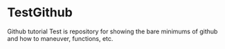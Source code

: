 # TestGithub
Github tutorial
Test is repository for showing the bare minimums of github and how to maneuver, functions, etc.
